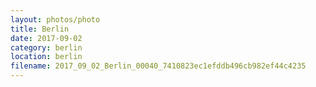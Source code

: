 ```yaml
---
layout: photos/photo
title: Berlin
date: 2017-09-02
category: berlin
location: berlin
filename: 2017_09_02_Berlin_00040_7410823ec1efddb496cb982ef44c4235
---
```

